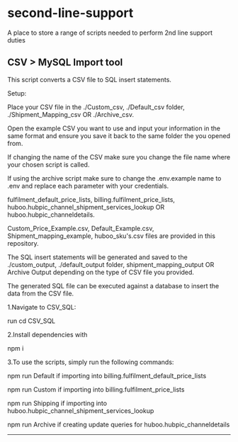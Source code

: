# second-line-support
A place to store a range of scripts needed to perform 2nd line support duties

## CSV > MySQL Import tool

This script converts a CSV file to SQL insert statements.

Setup:

Place your CSV file in the ./Custom_csv, ./Default_csv folder, ./Shipment_Mapping_csv OR ./Archive_csv.

Open the example CSV you want to use and input your information in the same format and ensure you save it back to the same folder the you opened from.

If changing the name of the CSV make sure you change the file name where your chosen script is called.

If using the archive script make sure to change the .env.example name to .env and replace each parameter with your credentials.

fulfilment_default_price_lists, billing.fulfilment_price_lists, huboo.hubpic_channel_shipment_services_lookup OR huboo.hubpic_channeldetails.

Custom_Price_Example.csv, Default_Example.csv, Shipment_mapping_example, huboo_sku's.csv files are provided in this repository.

The SQL insert statements will be generated and saved to the ./custom_output, ./default_output folder, shipment_mapping_output OR Archive Output depending on the type of CSV file you provided.

The generated SQL file can be executed against a database to insert the data from the CSV file.


1.Navigate to CSV_SQL:

  run cd CSV_SQL

2.Install dependencies with

  npm i

3.To use the scripts, simply run the following commands:

  npm run Default if importing into billing.fulfilment_default_price_lists

  npm run Custom if importing into billing.fulfilment_price_lists

  npm run Shipping if importing into huboo.hubpic_channel_shipment_services_lookup

  npm run Archive if creating update queries for huboo.hubpic_channeldetails

-----------------------------------------------------
